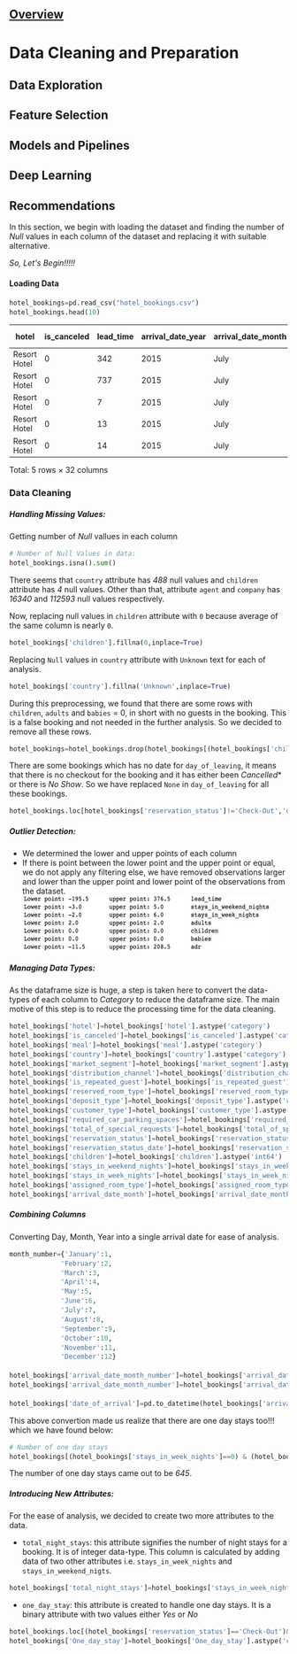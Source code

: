 ## [Overview](README.md)

# Data Cleaning and Preparation

## Data Exploration

## Feature Selection

## Models and Pipelines

## Deep Learning

## Recommendations

In this section, we begin with loading the dataset and finding the number of *Null* values in each column of the dataset and replacing it with suitable alternative.

*So, Let's Begin!!!!!*

#### Loading Data
```Python
hotel_bookings=pd.read_csv("hotel_bookings.csv")                                        
hotel_bookings.head(10)
```
|hotel|	is_canceled	|lead_time|	arrival_date_year|	arrival_date_month|	arrival_date_week_number|	arrival_date_day_of_month|	stays_in_weekend_nights|	stays_in_week_nights|	adults|	...	deposit_type|	agent	|company|	days_in_waiting_list|	customer_type|	adr	|required_car_parking_spaces|	total_of_special_requests	|reservation_status	|reservation_status_date|
|--------------|-----|----------|----------|-----------|---------------|-----------|-----------|------------|------------|--------------|----------|--------|------------|----------|-----------|---------|-----------|------------|-------|
|Resort Hotel|	0	|342|	2015	|July	|27|	1|	0	|0|	2	|...	No Deposit|	NaN	|NaN|	0|	Transient|	0.0|	0	|0|	Check-Out	|2015-07-01|
|Resort Hotel|	0	|737|	2015	|July	|27|	1|	0|	0|	2|	...	No Deposit|	NaN|	NaN|	0|	Transient|	0.0|	0|	0|	Check-Out|	2015-07-01|
|Resort Hotel|	0	|7	|2015	|July	|27|	1|	0	|1|	1	|...	No Deposit|	NaN	|NaN|	0	|Transient|	75.0|	0	|0|	Check-Out|	2015-07-02|
|Resort Hotel|	0	|13	|2015	|July	|27|	1|	0	|1|	1	|...	No Deposit|	304.0|	NaN|	0|	Transient|	75.0|	0|	0	|Check-Out|	2015-07-02|
|Resort Hotel|	0	|14	|2015	|July	|27|	1|	0	|2|	2	|...	No Deposit|	240.0	|NaN|	0	|Transient	|98.0	|0|	1	|Check-Out|	2015-07-03|  

Total: 5 rows × 32 columns

### Data Cleaning
##### Handling Missing Values:
Getting number of *Null* vallues in each column
```Python
# Number of Null Values in data:
hotel_bookings.isna().sum()
```
There seems that `country` attribute has *488* null values and `children` attribute has *4* null values. Other than that, attribute `agent` and `company` has *16340* and *112593* null values respectively.

Now, replacing null values in `children` attribute with `0` because average of the same column is nearly `0`.
```python
hotel_bookings['children'].fillna(0,inplace=True)
```
Replacing `Null` values in `country` attribute with `Unknown` text for each of analysis.
```Python
hotel_bookings['country'].fillna('Unknown',inplace=True)
```
During this preprocessing, we found that there are some rows with `children`, `adults` and `babies` = 0, in short with no guests in the booking. This is a false booking and not needed in the further analysis. So we decided to remove all these rows.
``` Python
hotel_bookings=hotel_bookings.drop(hotel_bookings[(hotel_bookings['children']==0) & (hotel_bookings['adults']==0) & (hotel_bookings['babies']==0)].index)
```
There are some bookings which has no date for `day_of_leaving`, it means that there is no checkout for the booking and it has either been *Cancelled** or there is *No Show*. So we have replaced `None` in `day_of_leaving` for all these bookings.
```Python
hotel_bookings.loc[hotel_bookings['reservation_status']!='Check-Out','day_of_leaving']=None
```
##### Outlier Detection:
* We determined the lower and upper points of each column
* If there is point between the lower point and the upper point or equal, we do not apply any filtering else, we have removed observations larger and lower than the upper point and lower point of the observations from the dataset.
![Image](https://github.com/arsheenabbasali/Hotel-Booking-Cancellation-Prediction/blob/master/Data_Cleaning/Images/Outlier_Detection.jpg)  

##### Managing Data Types:
As the dataframe size is huge, a step is taken here to convert the data-types of each column to *Category* to reduce the dataframe size. The main motive of this step is to reduce the processing time for the data cleaning.
```Python
hotel_bookings['hotel']=hotel_bookings['hotel'].astype('category')
hotel_bookings['is_canceled']=hotel_bookings['is_canceled'].astype('category')
hotel_bookings['meal']=hotel_bookings['meal'].astype('category')
hotel_bookings['country']=hotel_bookings['country'].astype('category')
hotel_bookings['market_segment']=hotel_bookings['market_segment'].astype('category')
hotel_bookings['distribution_channel']=hotel_bookings['distribution_channel'].astype('category')
hotel_bookings['is_repeated_guest']=hotel_bookings['is_repeated_guest'].astype('category')
hotel_bookings['reserved_room_type']=hotel_bookings['reserved_room_type'].astype('category')
hotel_bookings['deposit_type']=hotel_bookings['deposit_type'].astype('category')
hotel_bookings['customer_type']=hotel_bookings['customer_type'].astype('category')
hotel_bookings['required_car_parking_spaces']=hotel_bookings['required_car_parking_spaces'].astype('category')
hotel_bookings['total_of_special_requests']=hotel_bookings['total_of_special_requests'].astype('category')
hotel_bookings['reservation_status']=hotel_bookings['reservation_status'].astype('category')
hotel_bookings['reservation_status_date']=hotel_bookings['reservation_status_date'].astype('datetime64[ns]')
hotel_bookings['children']=hotel_bookings['children'].astype('int64')
hotel_bookings['stays_in_weekend_nights']=hotel_bookings['stays_in_weekend_nights'].astype('category')
hotel_bookings['stays_in_week_nights']=hotel_bookings['stays_in_week_nights'].astype('category')
hotel_bookings['assigned_room_type']=hotel_bookings['assigned_room_type'].astype('category')
hotel_bookings['arrival_date_month']=hotel_bookings['arrival_date_month'].astype('category')
```
##### Combining Columns
Converting Day, Month, Year into a single arrival date for ease of analysis.
```Python
month_number={'January':1,
             'February':2,
             'March':3,
             'April':4,
             'May':5,
             'June':6,
             'July':7,
             'August':8,
             'September':9,
             'October':10,
             'November':11,
             'December':12}

hotel_bookings['arrival_date_month_number']=hotel_bookings['arrival_date_month'].apply(lambda x:month_number[x])
hotel_bookings['arrival_date_month_number']=hotel_bookings['arrival_date_month_number'].astype('category')

hotel_bookings['date_of_arrival']=pd.to_datetime(hotel_bookings['arrival_date_year'].astype(str)+hotel_bookings['arrival_date_month_number'].astype(str)+hotel_bookings['arrival_date_day_of_month'].astype(str),format="%Y%m%d")
```
This above convertion made us realize that there are one day stays too!!! which we have found below:
```Python
# Number of one day stays
hotel_bookings[(hotel_bookings['stays_in_week_nights']==0) & (hotel_bookings['stays_in_weekend_nights']==0)]['hotel'].count()
```
The number of one day stays came out to be *645*.

##### Introducing New Attributes:
For the ease of analysis, we decided to create two more attributes to the data.
* `total_night_stays`: this attribute signifies the number of night stays for a booking. It is of integer data-type. This column is calculated by adding data of two other attributes i.e. `stays_in_week_nights` and `stays_in_weekend_nigts`.
```Python
hotel_bookings['total_night_stays']=hotel_bookings['stays_in_week_nights'].astype(int)+hotel_bookings['stays_in_weekend_nights'].astype(int)
```
* `one_day_stay`: this attribute is created to handle one day stays. It is a binary attribute with two values either *Yes* or *No*
```Python
hotel_bookings.loc[(hotel_bookings['reservation_status']=='Check-Out')&(hotel_bookings['total_night_stays']==0),'One_day_stay']='Yes'
hotel_bookings['One_day_stay']=hotel_bookings['One_day_stay'].astype('category')
```

